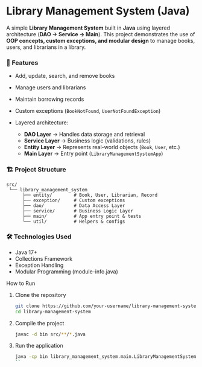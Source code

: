 ﻿# Library Management System (Java)

A simple **Library Management System** built in **Java** using layered architecture (**DAO → Service → Main**).
This project demonstrates the use of **OOP concepts, custom exceptions, and modular design** to manage books, users, and librarians in a library.

### 🚀 Features

* Add, update, search, and remove books
* Manage users and librarians
* Maintain borrowing records
* Custom exceptions (`BookNotFound`, `UserNotFoundException`)
* Layered architecture:

  * **DAO Layer** → Handles data storage and retrieval
  * **Service Layer** → Business logic (validations, rules)
  * **Entity Layer** → Represents real-world objects (`Book`, `User`, etc.)
  * **Main Layer** → Entry point (`LibraryManagementSystemApp`)

### 🏗️ Project Structure

```
src/
 └── library_management_system
      ├── entity/        # Book, User, Librarian, Record
      ├── exception/     # Custom exceptions
      ├── dao/           # Data Access Layer
      ├── service/       # Business Logic Layer
      ├── main/          # App entry point & tests
      └── util/          # Helpers & configs
```

### 🛠️ Technologies Used

* Java 17+
* Collections Framework
* Exception Handling
* Modular Programming (module-info.java)

How to Run

1. Clone the repository

   ```bash
   git clone https://github.com/your-username/library-management-system.git
   cd library-management-system
   ```
2. Compile the project

   ```bash
   javac -d bin src/**/*.java
   ```
3. Run the application

   ```bash
   java -cp bin library_management_system.main.LibraryManagementSystemApp
   ``
